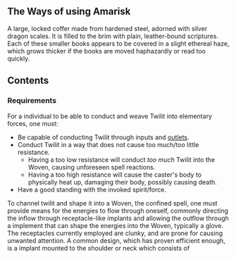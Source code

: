 ## The Ways of using Amarisk 
A large, locked coffer made from hardened steel, adorned with silver dragon scales.
It is filled to the brim with plain, leather-bound scriptures.
Each of these smaller books appears to be covered in a slight ethereal haze, which grows thicker if the books are moved haphazardly or read too quickly.
## Contents
### Requirements
For a individual to be able to conduct and weave Twilit into elementary forces, one must:
- Be capable of conducting Twilit through inputs and [outlets](Spellcasting%20Glove.md). 
- Conduct Twilit in a way that does not cause too much/too little resistance.
	- Having a too low resistance will conduct *too much* Twilit into the Woven, causing unforeseen spell reactions.
	- Having a too high resistance will cause the caster's body to physically heat up, damaging their body, possibly causing death. 
- Have a good standing with the invoked spirit/force.

To channel twilit and shape it into a Woven, the confined spell, one must provide means for the energies to flow through oneself, commonly directing the inflow through receptacle-like implants and allowing the outflow through a implement that can shape the energies into the Woven, typically a glove. 
The receptacles currently employed are clunky, and are prone for causing unwanted attention. 
A common design, which has proven efficient enough, is a implant mounted to the shoulder or neck which consists of 
